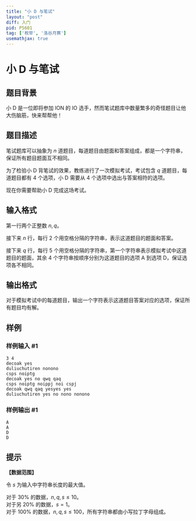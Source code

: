 ```yaml
---
title: "小 D 与笔试"
layout: "post"
diff: 入门
pid: P5601
tag: ['枚举', '洛谷月赛']
usemathjax: true
---
```


# 小 D 与笔试
## 题目背景

小 D 是一位即将参加 ION 的 IO 选手，然而笔试题库中数量繁多的奇怪题目让他大伤脑筋，快来帮帮他！
## 题目描述

笔试题库可以抽象为 $n$ 道题目，每道题目由题面和答案组成，都是一个字符串，保证所有题目题面互不相同。

为了检验小 D 背笔试的效果，教练进行了一次模拟考试，考试包含 $q$ 道题目，每道题目都有 $4$ 个选项，小 D 需要从 $4$ 个选项中选出与答案相符的选项。

现在你需要帮助小 D 完成这场考试。
## 输入格式

第一行两个正整数 $n, q$。

接下来 $n$ 行，每行 $2$ 个用空格分隔的字符串，表示这道题目的题面和答案。

接下来 $q$ 行，每行 $5$ 个用空格分隔的字符串，第一个字符串表示模拟考试中这道题目的题面，其余 $4$ 个字符串按顺序分别为这道题目的选项 A 到选项 D，保证选项各不相同。
## 输出格式

对于模拟考试中的每道题目，输出一个字符表示这道题目答案对应的选项，保证所有题目均有解。
## 样例

### 样例输入 #1
```
3 4
decoak yes
duliuchutiren nonono
csps noiptg
decoak yes no qwq qaq
csps noiptg noippj noi cspj
decoak qwq qaq yesyes yes
duliuchutiren yes no nono nonono
```
### 样例输出 #1
```
A
A
D
D

```
## 提示

**【数据范围】**

令 $s$ 为输入中字符串长度的最大值。

对于 $30 \%$ 的数据，$n, q, s \le 10$。  
对于另 $20 \%$ 的数据，$s = 1$。  
对于 $100 \%$ 的数据，$n, q, s \le 100$，所有字符串都由小写拉丁字母组成。
